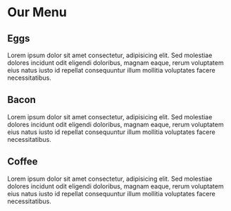 <!DOCTYPE html>
<html>
 <head>
<Meta charset="utf-8">
    <meta name= "viewport" content= "width=device-width, initial-scale=1"> 
<title>Our Menu</title>
     <link rel= "stylesheet" href="index.css">
     </head>
 <body>
<h1> Our Menu</h1>
<div class="row">
    <div class="container col-lg-3 col-md-4 col-sm-12">
        <section>
            <h2 id= "eggs">Eggs</h2> <p>Lorem ipsum dolor sit amet consectetur, adipisicing elit. Sed molestiae dolores incidunt odit eligendi doloribus, magnam eaque, rerum voluptatem eius natus iusto id repellat consequuntur illum mollitia voluptates facere necessitatibus.</p>
        </section>
    </div>
    <div class="container col-lg-3 col-md-4 col-sm-12">
        <section>
            <h2 id= "Bacon">Bacon</h2> <p>Lorem ipsum dolor sit amet consectetur, adipisicing elit. Sed molestiae dolores incidunt odit eligendi doloribus, magnam eaque, rerum voluptatem eius natus iusto id repellat consequuntur illum mollitia voluptates facere necessitatibus.</p>
        </section>
    </div>
    <div class="container col-lg-3 col-md-12 col-sm-12">
        <section>
            <h2 id= "Coffee">Coffee</h2> <p>Lorem ipsum dolor sit amet consectetur, adipisicing elit. Sed molestiae dolores incidunt odit eligendi doloribus, magnam eaque, rerum voluptatem eius natus iusto id repellat consequuntur illum mollitia voluptates facere necessitatibus.</p>
        </section>
    </div>
</div>

 </body>
</html>

